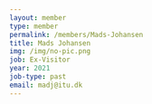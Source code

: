 ```yaml
---
layout: member
type: member
permalink: /members/Mads-Johansen
title: Mads Johansen
img: /img/no-pic.png
job: Ex-Visitor
year: 2021
job-type: past
email: madj@itu.dk
---
```

